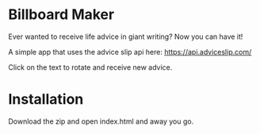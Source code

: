 # Billboard Maker


Ever wanted to receive life advice in giant writing? Now you can have it!

A simple app that uses the advice slip api here: https://api.adviceslip.com/

Click on the text to rotate and receive new advice.


# Installation

Download the zip and open index.html and away you go.
